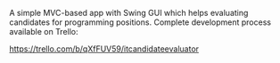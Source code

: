 A simple MVC-based app with Swing GUI which helps evaluating candidates for programming positions. 
Complete development process available on Trello:

https://trello.com/b/qXfFUV59/itcandidateevaluator

